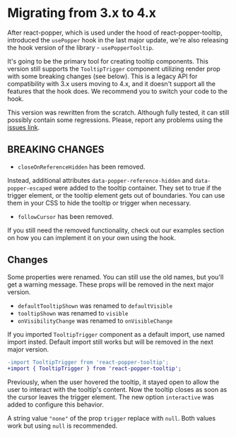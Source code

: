 # Migrating from 3.x to 4.x

After react-popper, which is used under the hood of react-popper-tooltip, introduced the `usePopper` hook in the last
major update, we're also releasing the hook version of the library - `usePopperTooltip`.

It's going to be the primary tool for creating tooltip components. This version still supports the `TooltipTrigger`
component utilizing render prop with some breaking changes (see below). This is a legacy API for compatibility with 3.x
users moving to 4.x, and it doesn't support all the features that the hook does. We recommend you to switch your code to
the hook.

This version was rewritten from the scratch. Although fully tested, it can still possibly contain some regressions. Please,
report any problems using the [issues link](https://github.com/mohsinulhaq/react-popper-tooltip/issues).

## BREAKING CHANGES

- `closeOnReferenceHidden` has been removed.

Instead, additional attributes `data-popper-reference-hidden` and `data-popper-escaped` were added to the tooltip
container. They set to true if the trigger element, or the tooltip element gets out of boundaries. You can use them in
your CSS to hide the tooltip or trigger when necessary.

- `followCursor` has been removed.

If you still need the removed functionality, check out our examples section on how you can implement it on your own
using the hook.

## Changes

Some properties were renamed. You can still use the old names, but you'll get a warning message. These props will be
removed in the next major version.

- `defaultTooltipShown` was renamed to `defaultVisible`
- `tooltipShown` was renamed to `visible`
- `onVisibilityChange` was renamed to `onVisibleChange`

If you imported `TooltipTrigger` component as a default import, use named import insted. Default import still works but
will be removed in the next major version.

```diff
-import TooltipTrigger from 'react-popper-tooltip';
+import { TooltipTrigger } from 'react-popper-tooltip';
```

Previously, when the user hovered the tooltip, it stayed open to allow the user to interact with the tooltip's content.
Now the tooltip closes as soon as the cursor leaves the trigger element. The new option `interactive` was added to
configure this behavior.

A string value `"none"` of the prop `trigger` replace with `null`. Both values work but using `null` is recommended.
